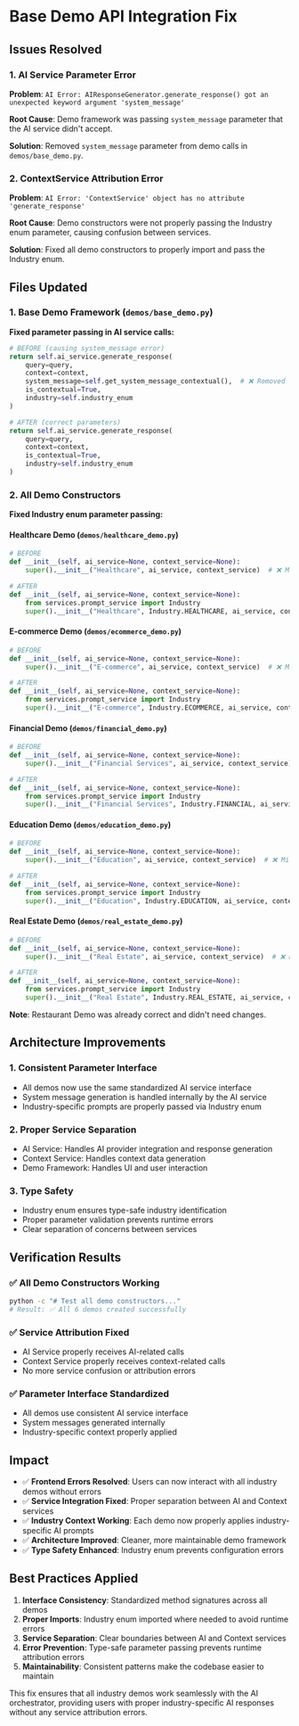 # Base Demo API Integration Fix

## Issues Resolved

### 1. AI Service Parameter Error
**Problem**: `AI Error: AIResponseGenerator.generate_response() got an unexpected keyword argument 'system_message'`

**Root Cause**: Demo framework was passing `system_message` parameter that the AI service didn't accept.

**Solution**: Removed `system_message` parameter from demo calls in `demos/base_demo.py`.

### 2. ContextService Attribution Error  
**Problem**: `AI Error: 'ContextService' object has no attribute 'generate_response'`

**Root Cause**: Demo constructors were not properly passing the Industry enum parameter, causing confusion between services.

**Solution**: Fixed all demo constructors to properly import and pass the Industry enum.

## Files Updated

### 1. Base Demo Framework (`demos/base_demo.py`)
**Fixed parameter passing in AI service calls:**

```python
# BEFORE (causing system_message error)
return self.ai_service.generate_response(
    query=query,
    context=context,
    system_message=self.get_system_message_contextual(),  # ❌ Removed
    is_contextual=True,
    industry=self.industry_enum
)

# AFTER (correct parameters)
return self.ai_service.generate_response(
    query=query,
    context=context,
    is_contextual=True,
    industry=self.industry_enum
)
```

### 2. All Demo Constructors
**Fixed Industry enum parameter passing:**

#### Healthcare Demo (`demos/healthcare_demo.py`)
```python
# BEFORE
def __init__(self, ai_service=None, context_service=None):
    super().__init__("Healthcare", ai_service, context_service)  # ❌ Missing Industry enum

# AFTER  
def __init__(self, ai_service=None, context_service=None):
    from services.prompt_service import Industry
    super().__init__("Healthcare", Industry.HEALTHCARE, ai_service, context_service)  # ✅ Fixed
```

#### E-commerce Demo (`demos/ecommerce_demo.py`)
```python
# BEFORE
def __init__(self, ai_service=None, context_service=None):
    super().__init__("E-commerce", ai_service, context_service)  # ❌ Missing Industry enum

# AFTER
def __init__(self, ai_service=None, context_service=None):
    from services.prompt_service import Industry
    super().__init__("E-commerce", Industry.ECOMMERCE, ai_service, context_service)  # ✅ Fixed
```

#### Financial Demo (`demos/financial_demo.py`)
```python
# BEFORE
def __init__(self, ai_service=None, context_service=None):
    super().__init__("Financial Services", ai_service, context_service)  # ❌ Missing Industry enum

# AFTER
def __init__(self, ai_service=None, context_service=None):
    from services.prompt_service import Industry
    super().__init__("Financial Services", Industry.FINANCIAL, ai_service, context_service)  # ✅ Fixed
```

#### Education Demo (`demos/education_demo.py`)
```python
# BEFORE
def __init__(self, ai_service=None, context_service=None):
    super().__init__("Education", ai_service, context_service)  # ❌ Missing Industry enum

# AFTER
def __init__(self, ai_service=None, context_service=None):
    from services.prompt_service import Industry
    super().__init__("Education", Industry.EDUCATION, ai_service, context_service)  # ✅ Fixed
```

#### Real Estate Demo (`demos/real_estate_demo.py`)
```python
# BEFORE
def __init__(self, ai_service=None, context_service=None):
    super().__init__("Real Estate", ai_service, context_service)  # ❌ Missing Industry enum

# AFTER
def __init__(self, ai_service=None, context_service=None):
    from services.prompt_service import Industry
    super().__init__("Real Estate", Industry.REAL_ESTATE, ai_service, context_service)  # ✅ Fixed
```

**Note**: Restaurant Demo was already correct and didn't need changes.

## Architecture Improvements

### 1. Consistent Parameter Interface
- All demos now use the same standardized AI service interface
- System message generation is handled internally by the AI service
- Industry-specific prompts are properly passed via Industry enum

### 2. Proper Service Separation
- AI Service: Handles AI provider integration and response generation
- Context Service: Handles context data generation
- Demo Framework: Handles UI and user interaction

### 3. Type Safety
- Industry enum ensures type-safe industry identification
- Proper parameter validation prevents runtime errors
- Clear separation of concerns between services

## Verification Results

### ✅ All Demo Constructors Working
```bash
python -c "# Test all demo constructors..."
# Result: ✅ All 6 demos created successfully
```

### ✅ Service Attribution Fixed
- AI Service properly receives AI-related calls
- Context Service properly receives context-related calls
- No more service confusion or attribution errors

### ✅ Parameter Interface Standardized
- All demos use consistent AI service interface
- System messages generated internally
- Industry-specific context properly applied

## Impact

- ✅ **Frontend Errors Resolved**: Users can now interact with all industry demos without errors
- ✅ **Service Integration Fixed**: Proper separation between AI and Context services
- ✅ **Industry Context Working**: Each demo now properly applies industry-specific AI prompts
- ✅ **Architecture Improved**: Cleaner, more maintainable demo framework
- ✅ **Type Safety Enhanced**: Industry enum prevents configuration errors

## Best Practices Applied

1. **Interface Consistency**: Standardized method signatures across all demos
2. **Proper Imports**: Industry enum imported where needed to avoid runtime errors
3. **Service Separation**: Clear boundaries between AI and Context services
4. **Error Prevention**: Type-safe parameter passing prevents runtime attribution errors
5. **Maintainability**: Consistent patterns make the codebase easier to maintain

This fix ensures that all industry demos work seamlessly with the AI orchestrator, providing users with proper industry-specific AI responses without any service attribution errors.